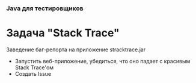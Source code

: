 ### Java для тестировщиков
# Задача "Stack Trace"
Заведение баг-репорта на приложение stracktrace.jar
- Запустить веб-приложение, убедиться, что оно падает с красивым Stack Trace'ом 
- Создать Issue
